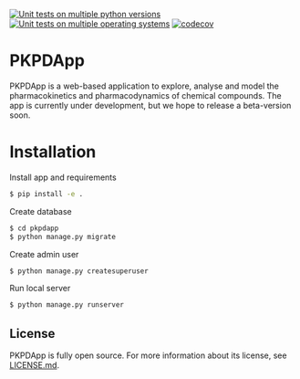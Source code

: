 [![Unit tests on multiple python versions](https://github.com/pkpdapp-team/pkpdapp/workflows/Unit%20tests%20(python%20versions)/badge.svg)](https://github.com/pkpdapp-team/pkpdapp/actions)
[![Unit tests on multiple operating systems](https://github.com/pkpdapp-team/pkpdapp/workflows/Unit%20tests%20(OS%20versions)/badge.svg)](https://github.com/pkpdapp-team/pkpdapp/actions)
[![codecov](https://codecov.io/gh/pkpdapp-team/pkpdapp/branch/master/graph/badge.svg)](https://codecov.io/gh/pkpdapp-team/pkpdapp)

# PKPDApp

PKPDApp is a web-based application to explore, analyse and model the pharmacokinetics and pharmacodynamics of chemical compounds. The app is currently under development, but we hope to release a beta-version soon. 

# Installation

Install app and requirements

```bash
$ pip install -e .
```

Create database

```bash
$ cd pkpdapp
$ python manage.py migrate
```

Create admin user

```bash
$ python manage.py createsuperuser
```

Run local server

```bash
$ python manage.py runserver
```


## License
PKPDApp is fully open source. For more information about its license, see [LICENSE.md](LICENSE.md).


